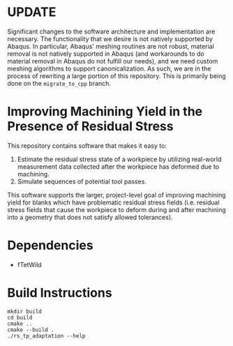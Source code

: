 # UPDATE #

Significant changes to the software architecture and implementation are necessary. 
The functionality that we desire is not natively supported by Abaqus. In particular, 
Abaqus' meshing routines are not robust, material removal is not natively 
supported in Abaqus (and workarounds to do material removal in Abaqus do not 
fulfill our needs), and we need custom meshing algorithms to support 
canonicalization. As such, we are in the process of rewriting a large portion of 
this repository. This is primarily being done on the `migrate_to_cpp` branch.


# Improving Machining Yield in the Presence of Residual Stress #

This repository contains software that makes it easy to:
1. Estimate the residual stress state of a workpiece by utilizing real-world
   measurement data collected after the workpiece has deformed due to machining.
2. Simulate sequences of potential tool passes. 

This software supports the larger, project-level goal of improving machining 
yield for blanks which have problematic residual stress fields (i.e. residual
stress fields that cause the workpiece to deform during and after machining
into a geometry that does not satisfy allowed tolerances).


# Dependencies #

- fTetWild 


# Build Instructions #

```
mkdir build
cd build
cmake ..
cmake --build .
./rs_tp_adaptation --help 
```



